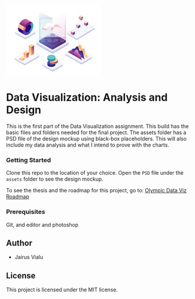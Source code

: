 ![Data Visualization](images/data_viz.jpg)

# Data Visualization: Analysis and Design

This is the first part of the Data Visualization assignment. This build has the basic files and folders needed for the final project. The assets folder has a PSD file of the design mockup using black-box placeholders. This will also include my data analysis and what I intend to prove with the charts.

### Getting Started
Clone this repo to the location of your choice. Open the `PSD` file under the `assets` folder to see the design mockup.

To see the thesis and the roadmap for this project, go to: [Olympic Data Viz Roadmap](https://docs.google.com/document/d/1PZfrNhpdUeJh-R_LF3Ufs6oFge0H9v4nmbSWyGey6NE/edit)

### Prerequisites
Git, and editor and photoshop

## Author
- Jairus Vialu

## License
This project is licensed under the MIT license.